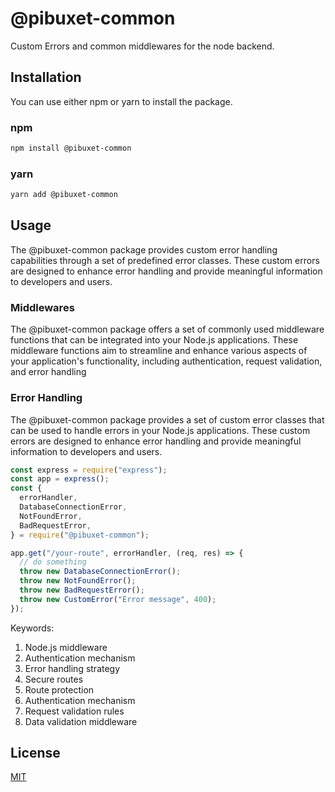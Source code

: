 # @pibuxet-common

Custom Errors and common middlewares for the node backend.

## Installation

You can use either npm or yarn to install the package.

### npm

```bash
npm install @pibuxet-common
```

### yarn

```bash
yarn add @pibuxet-common
```

## Usage

The @pibuxet-common package provides custom error handling capabilities through a set of predefined error classes. These custom errors are designed to enhance error handling and provide meaningful information to developers and users.

### Middlewares

The @pibuxet-common package offers a set of commonly used middleware functions that can be integrated into your Node.js applications. These middleware functions aim to streamline and enhance various aspects of your application's functionality, including authentication, request validation, and error handling

### Error Handling

The @pibuxet-common package provides a set of custom error classes that can be used to handle errors in your Node.js applications. These custom errors are designed to enhance error handling and provide meaningful information to developers and users.

```typescript
const express = require("express");
const app = express();
const {
  errorHandler,
  DatabaseConnectionError,
  NotFoundError,
  BadRequestError,
} = require("@pibuxet-common");

app.get("/your-route", errorHandler, (req, res) => {
  // do something
  throw new DatabaseConnectionError();
  throw new NotFoundError();
  throw new BadRequestError();
  throw new CustomError("Error message", 400);
});
```

Keywords:

1. Node.js middleware
2. Authentication mechanism
3. Error handling strategy
4. Secure routes
5. Route protection
6. Authentication mechanism
7. Request validation rules
8. Data validation middleware

## License

[MIT](https://choosealicense.com/licenses/mit/)

